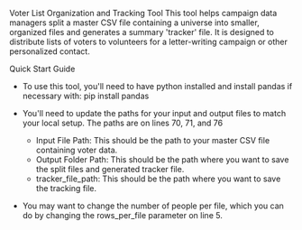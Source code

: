 Voter List Organization and Tracking Tool
This tool helps campaign data managers split a master CSV file containing a universe into smaller, organized files and generates a summary 'tracker' file. It is designed to distribute lists of voters to volunteers for a letter-writing campaign or other personalized contact.

Quick Start Guide
- To use this tool, you'll need to have python installed and install pandas if necessary with: pip install pandas 

- You'll need to update the paths for your input and output files to match your local setup. The paths are on lines 70, 71, and 76
  - Input File Path: This should be the path to your master CSV file containing voter data.
  - Output Folder Path: This should be the path where you want to save the split files and generated tracker file.
  - tracker_file_path: This should be the path where you want to save the tracking file.
  
- You may want to change the number of people per file, which you can do by changing the rows_per_file parameter on line 5. 

